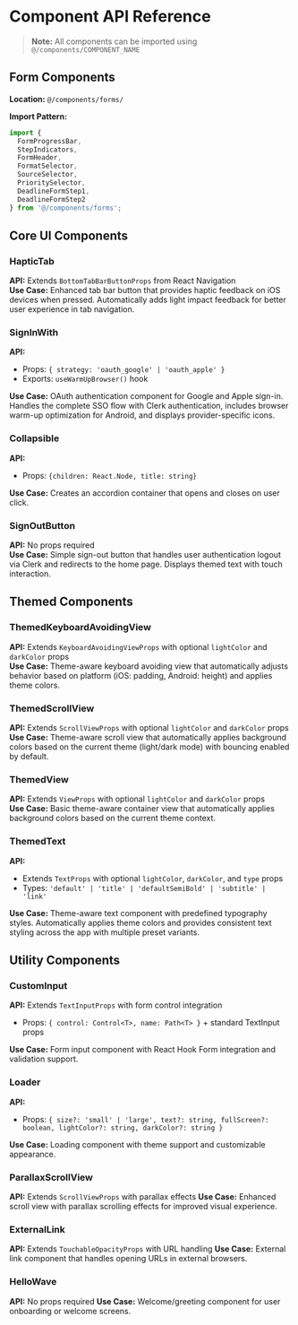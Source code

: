 # Component API Reference

> **Note:** All components can be imported using `@/components/COMPONENT_NAME`

## Form Components
**Location:** `@/components/forms/`

**Import Pattern:**
```typescript
import { 
  FormProgressBar, 
  StepIndicators, 
  FormHeader,
  FormatSelector,
  SourceSelector,
  PrioritySelector,
  DeadlineFormStep1,
  DeadlineFormStep2 
} from '@/components/forms';
```

## Core UI Components

### HapticTab
**API:** Extends `BottomTabBarButtonProps` from React Navigation  
**Use Case:** Enhanced tab bar button that provides haptic feedback on iOS devices when pressed. Automatically adds light impact feedback for better user experience in tab navigation.

### SignInWith
**API:**
- Props: `{ strategy: 'oauth_google' | 'oauth_apple' }`
- Exports: `useWarmUpBrowser()` hook

**Use Case:** OAuth authentication component for Google and Apple sign-in. Handles the complete SSO flow with Clerk authentication, includes browser warm-up optimization for Android, and displays provider-specific icons.

### Collapsible
**API:**
- Props: `{children: React.Node, title: string}`

**Use Case:** Creates an accordion container that opens and closes on user click.

### SignOutButton
**API:** No props required  
**Use Case:** Simple sign-out button that handles user authentication logout via Clerk and redirects to the home page. Displays themed text with touch interaction.

## Themed Components

### ThemedKeyboardAvoidingView
**API:** Extends `KeyboardAvoidingViewProps` with optional `lightColor` and `darkColor` props  
**Use Case:** Theme-aware keyboard avoiding view that automatically adjusts behavior based on platform (iOS: padding, Android: height) and applies theme colors.

### ThemedScrollView
**API:** Extends `ScrollViewProps` with optional `lightColor` and `darkColor` props  
**Use Case:** Theme-aware scroll view that automatically applies background colors based on the current theme (light/dark mode) with bouncing enabled by default.

### ThemedView
**API:** Extends `ViewProps` with optional `lightColor` and `darkColor` props  
**Use Case:** Basic theme-aware container view that automatically applies background colors based on the current theme context.

### ThemedText
**API:**
- Extends `TextProps` with optional `lightColor`, `darkColor`, and `type` props
- Types: `'default' | 'title' | 'defaultSemiBold' | 'subtitle' | 'link'`

**Use Case:** Theme-aware text component with predefined typography styles. Automatically applies theme colors and provides consistent text styling across the app with multiple preset variants.

## Utility Components

### CustomInput
**API:** Extends `TextInputProps` with form control integration
- Props: `{ control: Control<T>, name: Path<T> }` + standard TextInput props

**Use Case:** Form input component with React Hook Form integration and validation support.

### Loader
**API:**
- Props: `{ size?: 'small' | 'large', text?: string, fullScreen?: boolean, lightColor?: string, darkColor?: string }`

**Use Case:** Loading component with theme support and customizable appearance.

### ParallaxScrollView
**API:** Extends `ScrollViewProps` with parallax effects
**Use Case:** Enhanced scroll view with parallax scrolling effects for improved visual experience.

### ExternalLink
**API:** Extends `TouchableOpacityProps` with URL handling
**Use Case:** External link component that handles opening URLs in external browsers.

### HelloWave
**API:** No props required
**Use Case:** Welcome/greeting component for user onboarding or welcome screens. 